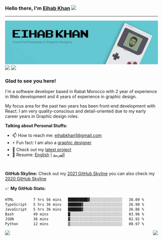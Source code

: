 ### Hello there, I'm <a href="https://twitter.com/eihab_khan" target="_blank">Eihab Khan</a> <img src="https://media.giphy.com/media/hvRJCLFzcasrR4ia7z/giphy.gif" width="25px">
---
![Banner](./banner.png)
<a href="https://linkedin.com/in/eihab-khan/" target="_blank"><img src="https://img.shields.io/badge/LinkedIn-0077B5?style=for-the-badge&logo=linkedin&logoColor=white" /></a>
<a href="https://twitter.com/eihab_khan" target="_blank"><img src="https://img.shields.io/badge/Twitter-1FA0F2?style=for-the-badge&logo=twitter&logoColor=white" /></a>

### Glad to see you here! &nbsp;

I'm a software developer based in Rabat Morocco with 2 year of experience in Web development and 4 years of experience in graphic design.

My focus area for the past two years has been front-end development with React. I am very quality-conscious and detail-oriented due to my early career years in Graphic design roles.
<!-- <img align="right" alt="GIF" src="./coding.gif?raw=true" width="408" height="318" /> -->


**Talking about Personal Stuffs:**

<!-- - 🔭 I’m currently working on a cool Design System called Komodo 😉 -->
<!-- - 🌱 I’m currently learning X -->
- 📫 How to reach me: eihabkhan1@gmail.com
- ⚡ Fun fact: I am also a <a href="https://www.behance.net/eihabkhan" target="_blank">graphic designer</a>
- 🚀 Check out my <a href="https://github.com/eihabkhan/parrotxt" target="_blank">latest project</a>
- 📝 Resume: [English](https://docs.google.com/document/d/1UUtnyt8pywOsjRsBn-a_N8yoJl672BvqyRlmIdq_UJs/edit?usp=sharing) | [العربية](https://docs.google.com/document/d/1kzuqzYiPfQI6HMjovE_TXle84yQTGxYlV4Ek2yjePi8/edit?usp=sharing)


</br>

**GitHub Skyline:**
Check out my [2021 GitHub Skyline](https://skyline.github.com/eihabkhan/2021)
you can also check my [2020 GitHub Skyline](https://skyline.github.com/eihabkhan/2020)

📈 **My GitHub Stats:**

<!--START_SECTION:waka-->

```text
HTML         7 hrs 56 mins   █████████▓░░░░░░░░░░░░░░░   38.09 %
TypeScript   5 hrs 36 mins   ██████▓░░░░░░░░░░░░░░░░░░   26.90 %
JavaScript   5 hrs 36 mins   ██████▓░░░░░░░░░░░░░░░░░░   26.86 %
Bash         49 mins         █░░░░░░░░░░░░░░░░░░░░░░░░   03.96 %
JSON         36 mins         ▓░░░░░░░░░░░░░░░░░░░░░░░░   02.92 %
Python       12 mins         ▒░░░░░░░░░░░░░░░░░░░░░░░░   00.97 %
```

<!--END_SECTION:waka-->

<img height="180em" align="left" src="https://github-readme-stats.vercel.app/api/top-langs/?username=eihabkhan&exclude_repo=KNN-Image-Classification&show_icons=true&hide_border=true&layout=compact&langs_count=8"/>
<img height="180em" align="right" src="https://github-readme-stats.vercel.app/api?username=eihabkhan&show_icons=true&hide_border=true&&count_private=true&include_all_commits=true" />
